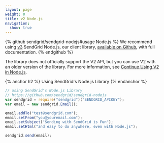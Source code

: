 ```yaml
---
layout: page
weight: 0
title: v2 Node.js
navigation:
  show: true
---
```

{% github sendgrid/sendgrid-nodejs#usage Node.js %} We recommend using <a href="https://sendgrid.com/docs/Integrate/Code_Examples/v3_Mail/nodejs.html">v3</a> SendGrid Node.js, our client library, <a href="https://github.com/sendgrid/sendgrid-nodejs">available on Github</a>, with full documentation. {% endgithub %}

<call-out>

The library does not officially support the V2 API, but you can use V2 with an older version of the library. For more information, see [Continue Using V2 in Node.js](https://github.com/sendgrid/sendgrid-nodejs/blob/master/TROUBLESHOOTING.md#v2).

</call-out>

{% anchor h2 %} Using SendGrid's Node.js Library {% endanchor %}
```javascript
// using SendGrid's Node.js Library
// https://github.com/sendgrid/sendgrid-nodejs
var sendgrid = require("sendgrid")("SENDGRID_APIKEY");
var email = new sendgrid.Email();

email.addTo("test@sendgrid.com");
email.setFrom("you@youremail.com");
email.setSubject("Sending with SendGrid is Fun");
email.setHtml("and easy to do anywhere, even with Node.js");

sendgrid.send(email);
```
